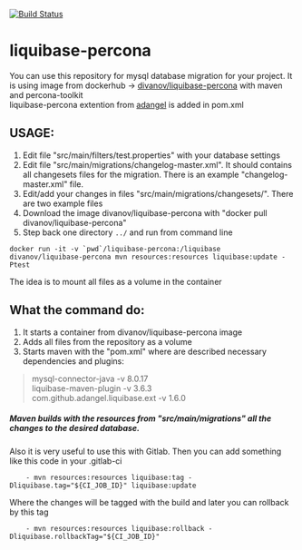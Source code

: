 [![Build Status](https://travis-ci.com/ivanov-devops/liquibase-percona.svg?branch=master)](https://travis-ci.com/ivanov-devops/liquibase-percona)
<br />

# liquibase-percona
You can use this repository for mysql database migration for your project.
It is using image from dockerhub -> [divanov/liquibase-percona](https://hub.docker.com/r/divanov/liquibase-percona "dockerhub")   with maven and percona-toolkit  
liquibase-percona extention from [adangel](https://github.com/adangel/liquibase-percona "github") is added in pom.xml
## USAGE:
1. Edit file "src/main/filters/test.properties" with your database settings
2. Edit file "src/main/migrations/changelog-master.xml". It should contains all changesets files for the migration.
There is an example "changelog-master.xml" file.
3. Edit/add your changes in files "src/main/migrations/changesets/". There are two example files
2. Download the image divanov/liquibase-percona with "docker pull divanov/liquibase-percona"
3. Step back one directory ```../``` and run from command line
```
docker run -it -v `pwd`/liquibase-percona:/liquibase divanov/liquibase-percona mvn resources:resources liquibase:update -Ptest
```
The idea is to mount all files as a volume in the container  
## What the command do:
1. It starts a container from divanov/liquibase-percona image
2. Adds all files from the repository as a volume
3. Starts maven with the "pom.xml" where are described necessary dependencies and plugins:

>mysql-connector-java -v 8.0.17  
>liquibase-maven-plugin -v 3.6.3  
>com.github.adangel.liquibase.ext -v 1.6.0  

##### Maven builds with the resources from "src/main/migrations" all the changes to the desired database.
Also it is very useful to use this with Gitlab.
Then you can add something like this code in your .gitlab-ci
```
    - mvn resources:resources liquibase:tag -Dliquibase.tag="${CI_JOB_ID}" liquibase:update
```
Where the changes will be tagged with the build and later you can rollback by this tag  
```
    - mvn resources:resources liquibase:rollback -Dliquibase.rollbackTag="${CI_JOB_ID}"
```
